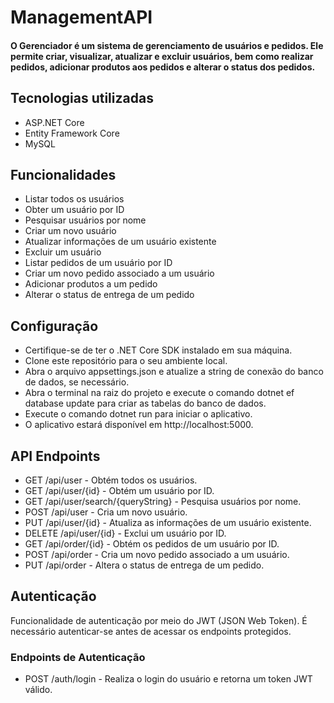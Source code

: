 # ManagementAPI

#### O Gerenciador é um sistema de gerenciamento de usuários e pedidos. Ele permite criar, visualizar, atualizar e excluir usuários, bem como realizar pedidos, adicionar produtos aos pedidos e alterar o status dos pedidos.

## Tecnologias utilizadas
- ASP.NET Core
- Entity Framework Core
- MySQL
## Funcionalidades
- Listar todos os usuários
- Obter um usuário por ID
- Pesquisar usuários por nome
- Criar um novo usuário
- Atualizar informações de um usuário existente
- Excluir um usuário
- Listar pedidos de um usuário por ID
- Criar um novo pedido associado a um usuário
- Adicionar produtos a um pedido
- Alterar o status de entrega de um pedido
## Configuração
- Certifique-se de ter o .NET Core SDK instalado em sua máquina.
- Clone este repositório para o seu ambiente local.
- Abra o arquivo appsettings.json e atualize a string de conexão do banco de dados, se necessário.
- Abra o terminal na raiz do projeto e execute o comando dotnet ef database update para criar as tabelas do banco de dados.
- Execute o comando dotnet run para iniciar o aplicativo.
- O aplicativo estará disponível em http://localhost:5000.
## API Endpoints
- GET /api/user - Obtém todos os usuários.
- GET /api/user/{id} - Obtém um usuário por ID.
- GET /api/user/search/{queryString} - Pesquisa usuários por nome.
- POST /api/user - Cria um novo usuário.
- PUT /api/user/{id} - Atualiza as informações de um usuário existente.
- DELETE /api/user/{id} - Exclui um usuário por ID.
- GET /api/order/{id} - Obtém os pedidos de um usuário por ID.
- POST /api/order - Cria um novo pedido associado a um usuário.
- PUT /api/order - Altera o status de entrega de um pedido.
## Autenticação
Funcionalidade de autenticação por meio do JWT (JSON Web Token). É necessário autenticar-se antes de acessar os endpoints protegidos.

### Endpoints de Autenticação
- POST /auth/login - Realiza o login do usuário e retorna um token JWT válido.
